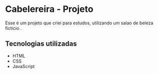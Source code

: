 # Cabelereira - Projeto
Esse é um projeto que criei para estudos, utilizando um salao de beleza fictício .

## Tecnologias utilizadas 
- HTML
- CSS
- JavaScript